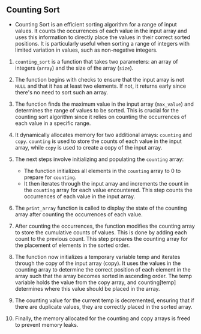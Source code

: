 ## Counting Sort

* Counting Sort is an efficient sorting algorithm for a range of input values. It counts the occurrences of each value in the input array and uses this information to directly place the values in their correct sorted positions. It is particularly useful when sorting a range of integers with limited variation in values, such as non-negative integers.


1. `counting_sort` is a function that takes two parameters: an array of integers (`array`) and the size of the array (`size`).

2. The function begins with checks to ensure that the input array is not `NULL` and that it has at least two elements. If not, it returns early since there's no need to sort such an array.

3. The function finds the maximum value in the input array (`max_value`) and determines the range of values to be sorted. This is crucial for the counting sort algorithm since it relies on counting the occurrences of each value in a specific range.

4. It dynamically allocates memory for two additional arrays: `counting` and `copy`. `counting` is used to store the counts of each value in the input array, while `copy` is used to create a copy of the input array.

5. The next steps involve initializing and populating the `counting` array:
	- The function initializes all elements in the `counting` array to 0 to prepare for `counting`.
	- It then iterates through the input array and increments the count in the `counting` array for each value encountered. This step counts the occurrences of each value in the input array.

6. The `print_array` function is called to display the state of the counting array after counting the occurrences of each value.

7. After counting the occurrences, the function modifies the counting array to store the cumulative counts of values. This is done by adding each count to the previous count. This step prepares the counting array for the placement of elements in the sorted order.

8. The function now initializes a temporary variable temp and iterates through the copy of the input array (copy). It uses the values in the counting array to determine the correct position of each element in the array such that the array becomes sorted in ascending order. The temp variable holds the value from the copy array, and counting[temp] determines where this value should be placed in the array.

9. The counting value for the current temp is decremented, ensuring that if there are duplicate values, they are correctly placed in the sorted array.

10. Finally, the memory allocated for the counting and copy arrays is freed to prevent memory leaks.
